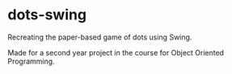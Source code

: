# dots-swing
Recreating the paper-based game of dots using Swing.

Made for a second year project in the course for Object Oriented Programming.
